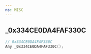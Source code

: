 ```yaml
---
ns: MISC
---
```

## _0x334CE0DA4FAF330C

```c
// 0x334CE0DA4FAF330C
Any _0x334CE0DA4FAF330C();
```

